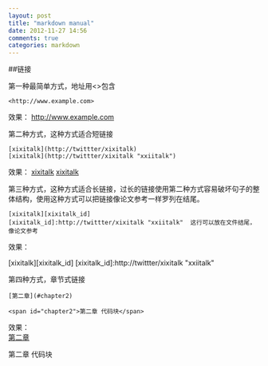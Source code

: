 ```yaml
---
layout: post
title: "markdown manual"
date: 2012-11-27 14:56
comments: true
categories: markdown
---
```


##链接

第一种最简单方式，地址用<>包含  

```
<http://www.example.com>
```

效果：
<http://www.example.com>

第二种方式，这种方式适合短链接

```
[xixitalk](http://twittter/xixitalk)
[xixitalk](http://twittter/xixitalk "xxiitalk")
```

效果：
[xixitalk](http://twittter/xixitalk)
[xixitalk](http://twittter/xixitalk "xxiitalk")

第三种方式，这种方式适合长链接，过长的链接使用第二种方式容易破坏句子的整体结构，使用这种方式可以把链接像论文参考一样罗列在结尾。

```
[xixitalk][xixitalk_id]
[xixitalk_id]:http://twittter/xixitalk "xxiitalk"  这行可以放在文件结尾，像论文参考
```

效果：

[xixitalk][xixitalk_id]
[xixitalk_id]:http://twittter/xixitalk "xxiitalk"

第四种方式，章节式链接

```
[第二章](#chapter2)

<span id="chapter2">第二章 代码块</span>
```

效果：  
[第二章](#chapter2)

<span id="chapter2">第二章 代码块</span>

